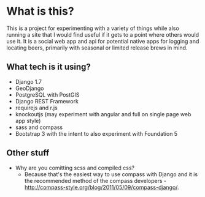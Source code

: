 # What is this?

This is a project for experimenting with a variety of things while also running a site that I
would find useful if it gets to a point where others would use it.  It is a social web app and
api for potential native apps for logging and locating beers, primarily with seasonal or limited
release brews in mind.

## What tech is it using?
* Django 1.7
* GeoDjango
* PostgreSQL with PostGIS
* Django REST Framework
* requirejs and r.js
* knockoutjs (may experiment with angular and full on single page web app style)
* sass and compass
* Bootstrap 3 with the intent to also experiment with Foundation 5

## Other stuff

* Why are you comitting scss and compiled css?
    * Because that's the easiest way to use compass with Django and it is the recommended method of the compass developers - http://compass-style.org/blog/2011/05/09/compass-django/.
